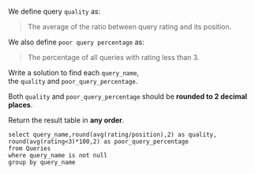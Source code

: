 We define query `quality` as:

> The average of the ratio between query rating and its position.

We also define `poor query percentage` as:

> The percentage of all queries with rating less than 3.

Write a solution to find each `query_name`, the `quality` and `poor_query_percentage`.

Both `quality` and `poor_query_percentage` should be **rounded to 2 decimal places**.

Return the result table in **any order**.

```MySQL
select query_name,round(avg(rating/position),2) as quality,
round(avg(rating<3)*100,2) as poor_query_percentage
from Queries
where query_name is not null
group by query_name
```
